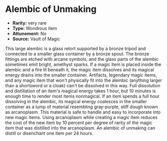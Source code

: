 
# Alembic of Unmaking

* **Rarity:** very rare
* **Type:** Wondrous item
* **Attunement:** No
* **Source:** Vault of Magic


This large alembic is a glass retort supported by a bronze tripod and connected to a smaller glass container by a bronze spout. The bronze fittings are etched with arcane symbols, and the glass parts of the alembic sometimes emit bright, amethyst sparks. If a magic item is placed inside the alembic and a fire lit beneath it, the magic item dissolves and its magical energy drains into the smaller container. Artifacts, legendary magic items, and any magic item that won't physically fit into the alembic (anything larger than a shortsword or a cloak) can't be dissolved in this way. Full dissolution and distillation of an item's magical energy takes 1 hour, but 10 minutes is enough time to render most items nonmagical. If an item spends a full hour dissolving in the alembic, its magical energy coalesces in the smaller container as a lump of material resembling gray-purple, stiff dough known as arcanoplasm. This material is safe to handle and easy to incorporate into new magic items. Using arcanoplasm while creating a magic item reduces the cost of the new item by 10 percent per degree of rarity of the magic item that was distilled into the arcanoplasm. An alembic of unmaking can distill or disenchant one item per 24 hours.
